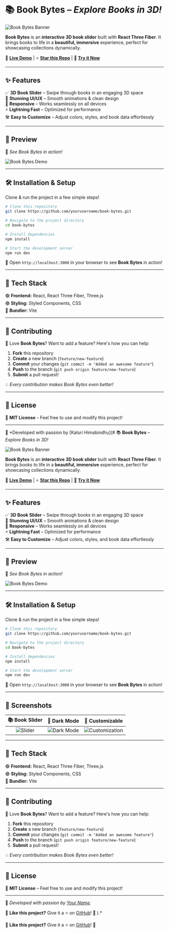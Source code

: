 # 📚 **Book Bytes** – *Explore Books in 3D!*

![Book Bytes Banner](https://your-image-url.com/banner.png)

**Book Bytes** is an **interactive 3D book slider** built with **React Three Fiber**. It brings books to life in a **beautiful, immersive** experience, perfect for showcasing collections dynamically.

🔗 **[Live Demo](https://your-live-demo-url.com)** | ⭐ **[Star this Repo](#)** | 🚀 **[Try it Now](#)**  

---

## ✨ **Features**

✅ **3D Book Slider** – Swipe through books in an engaging 3D space  
🎨 **Stunning UI/UX** – Smooth animations & clean design  
📱 **Responsive** – Works seamlessly on all devices  
⚡ **Lightning Fast** – Optimized for performance  
🛠️ **Easy to Customize** – Adjust colors, styles, and book data effortlessly  

---

## 🎥 **Preview**

🚀 *See Book Bytes in action!*  

![Book Bytes Demo](https://your-image-url.com/demo.gif)  

---

## 🛠️ **Installation & Setup**

Clone & run the project in a few simple steps!  

```bash
# Clone this repository
git clone https://github.com/yourusername/book-bytes.git

# Navigate to the project directory
cd book-bytes

# Install dependencies
npm install

# Start the development server
npm run dev
```

🌟 Open `http://localhost:3000` in your browser to see **Book Bytes** in action!

---

## 🚀 **Tech Stack**

🟢 **Frontend:** React, React Three Fiber, Three.js  
🟣 **Styling:** Styled Components, CSS  
🔴 **Bundler:** Vite  

---

## 🤝 **Contributing**

🚀 Love **Book Bytes**? Want to add a feature? Here's how you can help:  

1. **Fork** this repository  
2. **Create** a new branch (`feature/new-feature`)  
3. **Commit** your changes (`git commit -m "Added an awesome feature"`)  
4. **Push** to the branch (`git push origin feature/new-feature`)  
5. **Submit** a pull request!  

💡 *Every contribution makes Book Bytes even better!*  

---

## 📜 **License**

📄 **MIT License** – Feel free to use and modify this project!  

---

💙 *Developed with passion by [Kaluri Himabindhu](# 📚 **Book Bytes** – *Explore Books in 3D!*

![Book Bytes Banner](https://your-image-url.com/banner.png)

**Book Bytes** is an **interactive 3D book slider** built with **React Three Fiber**. It brings books to life in a **beautiful, immersive** experience, perfect for showcasing collections dynamically.

🔗 **[Live Demo](https://your-live-demo-url.com)** | ⭐ **[Star this Repo](#)** | 🚀 **[Try it Now](#)**  

---

## ✨ **Features**

✅ **3D Book Slider** – Swipe through books in an engaging 3D space  
🎨 **Stunning UI/UX** – Smooth animations & clean design  
📱 **Responsive** – Works seamlessly on all devices  
⚡ **Lightning Fast** – Optimized for performance  
🛠️ **Easy to Customize** – Adjust colors, styles, and book data effortlessly  

---

## 🎥 **Preview**

🚀 *See Book Bytes in action!*  

![Book Bytes Demo](https://your-image-url.com/demo.gif)  

---

## 🛠️ **Installation & Setup**

Clone & run the project in a few simple steps!  

```bash
# Clone this repository
git clone https://github.com/yourusername/book-bytes.git

# Navigate to the project directory
cd book-bytes

# Install dependencies
npm install

# Start the development server
npm run dev
```

🌟 Open `http://localhost:3000` in your browser to see **Book Bytes** in action!

---

## 📸 **Screenshots**

| 📚 Book Slider | 🌙 Dark Mode | 🎨 Customizable |
|:-:|:-:|:-:|
| ![Slider](https://your-image-url.com/slider.png) | ![Dark Mode](https://your-image-url.com/darkmode.png) | ![Customization](https://your-image-url.com/custom.png) |

---

## 🚀 **Tech Stack**

🟢 **Frontend:** React, React Three Fiber, Three.js  
🟣 **Styling:** Styled Components, CSS  
🔴 **Bundler:** Vite  

---

## 🤝 **Contributing**

🚀 Love **Book Bytes**? Want to add a feature? Here's how you can help:  

1. **Fork** this repository  
2. **Create** a new branch (`feature/new-feature`)  
3. **Commit** your changes (`git commit -m "Added an awesome feature"`)  
4. **Push** to the branch (`git push origin feature/new-feature`)  
5. **Submit** a pull request!  

💡 *Every contribution makes Book Bytes even better!*  

---

## 📜 **License**

📄 **MIT License** – Feel free to use and modify this project!  

---

💙 *Developed with passion by [Your Name](https://react-portfolio-framer-motion-ivory.vercel.app/).*  

🌟 **Like this project?** Give it a ⭐ on [GitHub](#)! 🚀
).*  

🌟 **Like this project?** Give it a ⭐ on [GitHub](#)! 🚀
